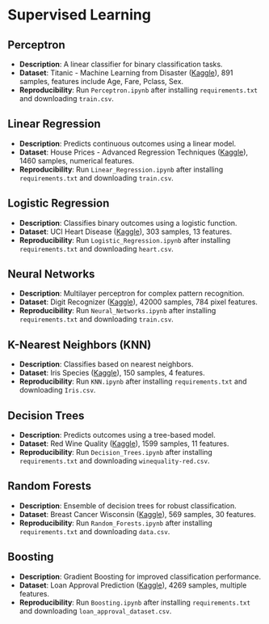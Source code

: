 # Supervised Learning

## Perceptron
- **Description**: A linear classifier for binary classification tasks.
- **Dataset**: Titanic - Machine Learning from Disaster ([Kaggle](https://www.kaggle.com/c/titanic/data)), 891 samples, features include Age, Fare, Pclass, Sex.
- **Reproducibility**: Run `Perceptron.ipynb` after installing `requirements.txt` and downloading `train.csv`.

## Linear Regression
- **Description**: Predicts continuous outcomes using a linear model.
- **Dataset**: House Prices - Advanced Regression Techniques ([Kaggle](https://www.kaggle.com/competitions/house-prices-advanced-regression-techniques/data)), 1460 samples, numerical features.
- **Reproducibility**: Run `Linear_Regression.ipynb` after installing `requirements.txt` and downloading `train.csv`.

## Logistic Regression
- **Description**: Classifies binary outcomes using a logistic function.
- **Dataset**: UCI Heart Disease ([Kaggle](https://www.kaggle.com/datasets/redwankarimsony/heart-disease-data)), 303 samples, 13 features.
- **Reproducibility**: Run `Logistic_Regression.ipynb` after installing `requirements.txt` and downloading `heart.csv`.

## Neural Networks
- **Description**: Multilayer perceptron for complex pattern recognition.
- **Dataset**: Digit Recognizer ([Kaggle](https://www.kaggle.com/c/digit-recognizer/data)), 42000 samples, 784 pixel features.
- **Reproducibility**: Run `Neural_Networks.ipynb` after installing `requirements.txt` and downloading `train.csv`.

## K-Nearest Neighbors (KNN)
- **Description**: Classifies based on nearest neighbors.
- **Dataset**: Iris Species ([Kaggle](https://www.kaggle.com/datasets/uciml/iris)), 150 samples, 4 features.
- **Reproducibility**: Run `KNN.ipynb` after installing `requirements.txt` and downloading `Iris.csv`.

## Decision Trees
- **Description**: Predicts outcomes using a tree-based model.
- **Dataset**: Red Wine Quality ([Kaggle](https://www.kaggle.com/datasets/uciml/red-wine-quality-cortez-et-al-2009)), 1599 samples, 11 features.
- **Reproducibility**: Run `Decision_Trees.ipynb` after installing `requirements.txt` and downloading `winequality-red.csv`.

## Random Forests
- **Description**: Ensemble of decision trees for robust classification.
- **Dataset**: Breast Cancer Wisconsin ([Kaggle](https://www.kaggle.com/datasets/uciml/breast-cancer-wisconsin-data)), 569 samples, 30 features.
- **Reproducibility**: Run `Random_Forests.ipynb` after installing `requirements.txt` and downloading `data.csv`.

## Boosting
- **Description**: Gradient Boosting for improved classification performance.
- **Dataset**: Loan Approval Prediction ([Kaggle](https://www.kaggle.com/datasets/architsharma01/loan-approval-prediction-dataset)), 4269 samples, multiple features.
- **Reproducibility**: Run `Boosting.ipynb` after installing `requirements.txt` and downloading `loan_approval_dataset.csv`.